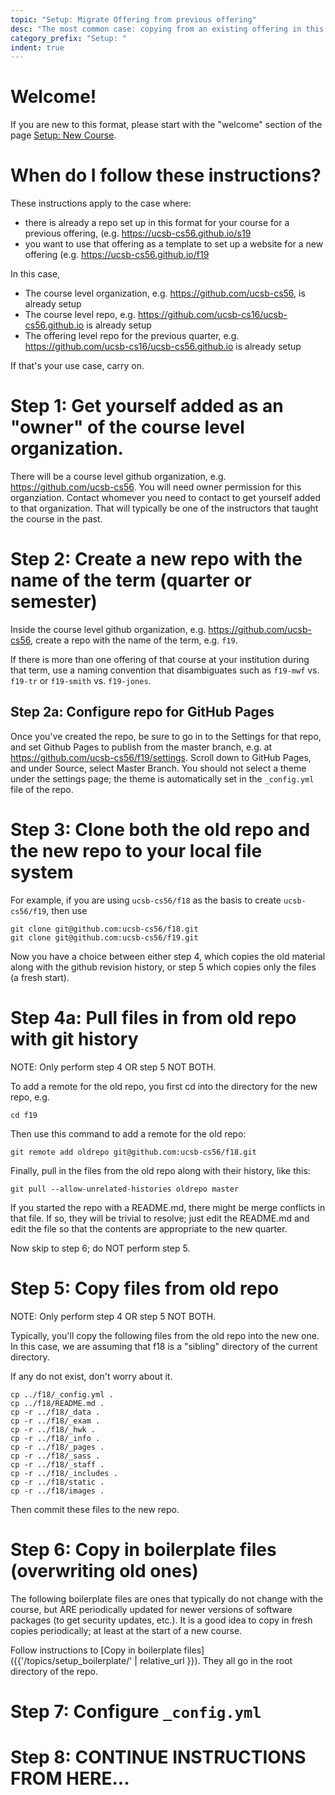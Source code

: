 ```yaml
---
topic: "Setup: Migrate Offering from previous offering"
desc: "The most common case: copying from an existing offering in this format (e.g. F19 → W20)"
category_prefix: "Setup: "
indent: true
---
```


<div style="display:none">https://ucsb-cs-course-repos.github.io/topics/setup_offering_from_prev</div>

# Welcome!

If you are new to this format, please start with the "welcome"
section of the page [Setup: New Course](/topics/setup_new_course/).

# When do I follow these instructions?

These instructions apply to the case where:
* there is already a repo set up in this format for your course for a previous offering,
(e.g. <https://ucsb-cs56.github.io/s19> 
* you want to use that offering as a template to set up a website for a new offering (e.g. <https://ucsb-cs56.github.io/f19>

In this case, 

* The course level organization, e.g. <https://github.com/ucsb-cs56>, is already setup 
* The course level repo, e.g. <https://github.com/ucsb-cs16/ucsb-cs56.github.io> is already setup
* The offering level repo for the previous quarter, e.g. <https://github.com/ucsb-cs16/ucsb-cs56.github.io> is already setup

If that's your use case, carry on.

# Step 1: Get yourself added as an "owner" of the course level organization.

There will be a course level github organization, e.g. <https://github.com/ucsb-cs56>. You will need owner permission for this organziation.  Contact whomever you need to contact to get yourself added to that organization. That will typically be one of the instructors that taught the course in the past.

# Step 2: Create a new repo with the name of the term (quarter or semester)

Inside the course level github organization, e.g. <https://github.com/ucsb-cs56>, create a repo with the name of the term, e.g. `f19`.

If there is more than one offering of that course at your institution during that term, use a naming convention that disambiguates such as `f19-mwf` vs. `f19-tr` or `f19-smith` vs. `f19-jones`.

## Step 2a: Configure repo for GitHub Pages

Once you've created the repo, be sure to go in to the Settings for that repo, and set Github Pages to publish from the master branch, e.g. at <https://github.com/ucsb-cs56/f19/settings>.  Scroll down to GitHub Pages, and under Source, select Master Branch.  You should not select a theme under the settings page; the theme is automatically set in the `_config.yml` file of the repo.

# Step 3: Clone both the old repo and the new repo to your local file system

For example, if you are using `ucsb-cs56/f18` as the basis to create `ucsb-cs56/f19`, then use 

```
git clone git@github.com:ucsb-cs56/f18.git
git clone git@github.com:ucsb-cs56/f19.git
```

Now you have a choice between either step 4, which copies the old material along with the github revision history, or step 5 which copies only the files (a fresh start).

# Step 4a: Pull files in from old repo with git history

NOTE: Only perform step 4 OR step 5 NOT BOTH.

To add a remote for the old repo, you first cd into the directory for the new repo, e.g.

```
cd f19
```

Then use this command to add a remote for the old repo:

```
git remote add oldrepo git@github.com:ucsb-cs56/f18.git
```

Finally, pull in the files from the old repo along with their history, like this:

```
git pull --allow-unrelated-histories oldrepo master
```

If you started the repo with a README.md, there might be merge conflicts in that file.  If so, they will be trivial to resolve; just edit the README.md and edit the file so that the contents are appropriate to the new quarter.

Now skip to step 6; do NOT perform step 5.

# Step 5: Copy files from old repo 

NOTE: Only perform step 4 OR step 5 NOT BOTH.

Typically, you'll copy the following files from the old repo into the new one.  In this case, we are assuming that f18 is a "sibling" directory of the current directory.  

If any do not exist, don't worry about it.    

```
cp ../f18/_config.yml .
cp ../f18/README.md .
cp -r ../f18/_data .
cp -r ../f18/_exam .
cp -r ../f18/_hwk .
cp -r ../f18/_info .
cp -r ../f18/_pages .
cp -r ../f18/_sass .
cp -r ../f18/_staff .
cp -r ../f18/_includes .
cp -r ../f18/static .
cp -r ../f18/images .
```

Then commit these files to the new repo.

# Step 6: Copy in boilerplate files (overwriting old ones)

The following boilerplate files are ones that typically do not change with the course, but ARE periodically updated for newer versions of software packages (to get security updates, etc.).  It is a good idea to copy in fresh copies periodically; at least at the start of a new course.

Follow instructions to [Copy in boilerplate files]({{'/topics/setup_boilerplate/' | relative_url }}).
They all go in the root directory of the repo.

# Step 7: Configure `_config.yml`

# Step 8: CONTINUE INSTRUCTIONS FROM HERE...
